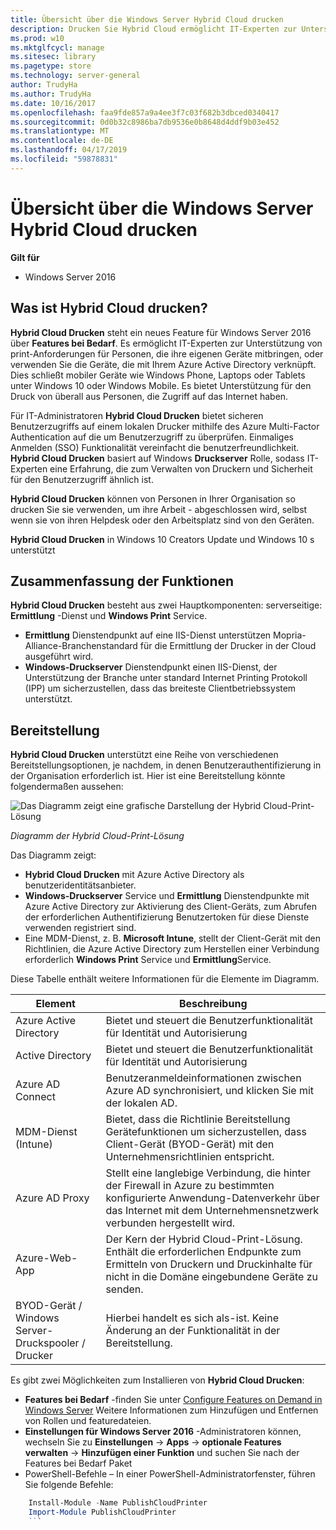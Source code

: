 ```yaml
---
title: Übersicht über die Windows Server Hybrid Cloud drucken
description: Drucken Sie Hybrid Cloud ermöglicht IT-Experten zur Unterstützung von print-Anforderungen für BYOD oder eine Domäne eingebundenen Geräten.
ms.prod: w10
ms.mktglfcycl: manage
ms.sitesec: library
ms.pagetype: store
ms.technology: server-general
author: TrudyHa
ms.author: TrudyHa
ms.date: 10/16/2017
ms.openlocfilehash: faa9fde857a9a4ee3f7c03f682b3dbced0340417
ms.sourcegitcommit: 0d0b32c8986ba7db9536e0b8648d4ddf9b03e452
ms.translationtype: MT
ms.contentlocale: de-DE
ms.lasthandoff: 04/17/2019
ms.locfileid: "59878831"
---
```

# <a name="windows-server-hybrid-cloud-print-overview"></a>Übersicht über die Windows Server Hybrid Cloud drucken

**Gilt für**
-   Windows Server 2016

## <a name="what-is-hybrid-cloud-print"></a>Was ist Hybrid Cloud drucken?
**Hybrid Cloud Drucken** steht ein neues Feature für Windows Server 2016 über **Features bei Bedarf**. Es ermöglicht IT-Experten zur Unterstützung von print-Anforderungen für Personen, die ihre eigenen Geräte mitbringen, oder verwenden Sie die Geräte, die mit Ihrem Azure Active Directory verknüpft. Dies schließt mobiler Geräte wie Windows Phone, Laptops oder Tablets unter Windows 10 oder Windows Mobile. Es bietet Unterstützung für den Druck von überall aus Personen, die Zugriff auf das Internet haben.

Für IT-Administratoren **Hybrid Cloud Drucken** bietet sicheren Benutzerzugriffs auf einem lokalen Drucker mithilfe des Azure Multi-Factor Authentication auf die um Benutzerzugriff zu überprüfen. Einmaliges Anmelden (SSO) Funktionalität vereinfacht die benutzerfreundlichkeit. **Hybrid Cloud Drucken** basiert auf Windows **Druckserver** Rolle, sodass IT-Experten eine Erfahrung, die zum Verwalten von Druckern und Sicherheit für den Benutzerzugriff ähnlich ist.

**Hybrid Cloud Drucken** können von Personen in Ihrer Organisation so drucken Sie sie verwenden, um ihre Arbeit - abgeschlossen wird, selbst wenn sie von ihren Helpdesk oder den Arbeitsplatz sind von den Geräten.

**Hybrid Cloud Drucken** in Windows 10 Creators Update und Windows 10 s unterstützt
 
## <a name="feature-summary"></a>Zusammenfassung der Funktionen
**Hybrid Cloud Drucken** besteht aus zwei Hauptkomponenten: serverseitige: **Ermittlung** -Dienst und **Windows Print** Service.
- **Ermittlung** Dienstendpunkt auf eine IIS-Dienst unterstützen Mopria-Alliance-Branchenstandard für die Ermittlung der Drucker in der Cloud ausgeführt wird.
- **Windows-Druckserver** Dienstendpunkt einen IIS-Dienst, der Unterstützung der Branche unter standard Internet Printing Protokoll (IPP) um sicherzustellen, dass das breiteste Clientbetriebssystem unterstützt.

## <a name="deployment"></a>Bereitstellung
**Hybrid Cloud Drucken** unterstützt eine Reihe von verschiedenen Bereitstellungsoptionen, je nachdem, in denen Benutzerauthentifizierung in der Organisation erforderlich ist. Hier ist eine Bereitstellung könnte folgendermaßen aussehen:

![Das Diagramm zeigt eine grafische Darstellung der Hybrid Cloud-Print-Lösung](../media/hybrid-cloud-print/wshcp-deployment-options.png)

*Diagramm der Hybrid Cloud-Print-Lösung*

Das Diagramm zeigt:
- **Hybrid Cloud Drucken** mit Azure Active Directory als benutzeridentitätsanbieter. 
- **Windows-Druckserver** Service und **Ermittlung** Dienstendpunkte mit Azure Active Directory zur Aktivierung des Client-Geräts, zum Abrufen der erforderlichen Authentifizierung Benutzertoken für diese Dienste verwenden registriert sind. 
- Eine MDM-Dienst, z. B. **Microsoft Intune**, stellt der Client-Gerät mit den Richtlinien, die Azure Active Directory zum Herstellen einer Verbindung erforderlich **Windows Print** Service und **Ermittlung**Service.

Diese Tabelle enthält weitere Informationen für die Elemente im Diagramm.  

| Element | Beschreibung |
| ------- | ----------- |
| Azure Active Directory  | Bietet und steuert die Benutzerfunktionalität für Identität und Autorisierung |
| Active Directory        | Bietet und steuert die Benutzerfunktionalität für Identität und Autorisierung |
| Azure AD Connect  | Benutzeranmeldeinformationen zwischen Azure AD synchronisiert, und klicken Sie mit der lokalen AD. |
| MDM-Dienst (Intune) | Bietet, dass die Richtlinie Bereitstellung Gerätefunktionen um sicherzustellen, dass Client-Gerät (BYOD-Gerät) mit den Unternehmensrichtlinien entspricht. |
| Azure AD Proxy | Stellt eine langlebige Verbindung, die hinter der Firewall in Azure zu bestimmten konfigurierte Anwendung-Datenverkehr über das Internet mit dem Unternehmensnetzwerk verbunden hergestellt wird. |
| Azure-Web-App | Der Kern der Hybrid Cloud-Print-Lösung. Enthält die erforderlichen Endpunkte zum Ermitteln von Druckern und Druckinhalte für nicht in die Domäne eingebundene Geräte zu senden. |
| BYOD-Gerät / Windows Server-Druckspooler / Drucker | Hierbei handelt es sich als-ist. Keine Änderung an der Funktionalität in der Bereitstellung. |

Es gibt zwei Möglichkeiten zum Installieren von **Hybrid Cloud Drucken**:
- **Features bei Bedarf** -finden Sie unter [Configure Features on Demand in Windows Server](https://docs.microsoft.com/windows-server/administration/server-manager/configure-features-on-demand-in-windows-server) Weitere Informationen zum Hinzufügen und Entfernen von Rollen und featuredateien. 
- **Einstellungen für Windows Server 2016** -Administratoren können, wechseln Sie zu **Einstellungen** -> **Apps** -> **optionale Features verwalten**  ->  **Hinzufügen einer Funktion** und suchen Sie nach der Features bei Bedarf Paket 
- PowerShell-Befehle – In einer PowerShell-Administratorfenster, führen Sie folgende Befehle:

```PowerShell
    Install-Module -Name PublishCloudPrinter
    Import-Module PublishCloudPrinter
    ```
